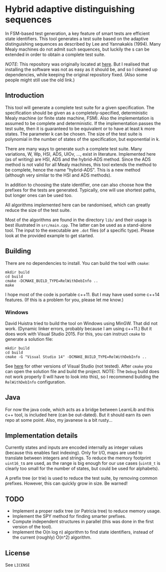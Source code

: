 # Hybrid adaptive distinguishing sequences

In FSM-based test generation, a key feature of smart tests are efficient state
identifiers. This tool generates a test suite based on the adaptive
distinguishing sequences as described by Lee and Yannakakis (1994). Many Mealy
machines do not admit such sequences, but luckily the s can be extended
in order to obtain a complete test suite.

_NOTE_: This repository was originally located at
[here](https://gitlab.science.ru.nl/moerman/Yannakakis).
But I realised that installing the software was not as easy as it should be,
and so I cleaned up dependencies, while keeping the original repository fixed.
(Also some people might still use the old link.)

## Introduction

This tool will generate a complete test suite for a given specification. The
specification should be given as a completely-specified, deterministic Mealy
machine (or finite state machine, FSM). Also the implementation is assumed to
be complete and deterministic. If the implementation passes the test suite,
then it is guaranteed to be equivalent or to have at least k more states.
The parameter k can be chosen. The size of the test suite is polynomial in the
number of states of the specification, but exponential in k.

There are many ways to generate such a complete test suite. Many variations,
W, Wp, HSI, ADS, UIOv, ..., exist in literature. Implemented here (as of
writing) are HSI, ADS and the hybrid-ADS method. Since the ADS method is not
valid for all Mealy machines, this tool extends the method to be complete,
hence the name "hybrid-ADS". This is a new method (although very similar to the
HSI and ADS methods).

In addition to choosing the state identifier, one can also choose how the
prefixes for the tests are generated. Typically, one will use shortest paths,
but longer ones can be used too.

All algorithms implemented here can be randomised, which can greatly reduce
the size of the test suite.

Most of the algorithms are found in the directory `lib/` and their usage is best
illustrated in `src/main.cpp`. The latter can be used as a stand-alone tool.
The input to the executable are `.dot` files (of a specific type). Please look
at the provided example to get started.

## Building

There are no dependencies to install.
You can build the tool with `cmake`:

```
mkdir build
cd build
cmake -DCMAKE_BUILD_TYPE=RelWithDebInfo ..
make
```

I hope most of the code is portable c++11. But I may have used some c++14
features. (If this is a problem for you, please let me know.)

### Windows

David Huistra tried to build the tool on Windows using MinGW. That did not
work. (Dynamic linker errors, probably because I am using c++11.) But it does
work with Visual Studio 2015. For this, you can instruct `cmake` to generate
a solution file:

```
mkdir build
cd build
cmake -G "Visual Studio 14" -DCMAKE_BUILD_TYPE=RelWithDebInfo ..
```

See [here](https://cmake.org/cmake/help/latest/manual/cmake-generators.7.html)
for other versions of Visual Studio (not tested). After `cmake` you can open
the solution file and build the project. NOTE: The `Debug` build does not work
properly (I will have to look into this), so I recommend building the
`RelWithDebInfo` configuration.

## Java

For now the java code, which acts as a bridge between LearnLib and this c++
tool, is included here (can be out-dated). But it should earn its own repo at
some point. Also, my javanese is a bit rusty...

## Implementation details

Currently states and inputs are encoded internally as integer values (because
this enables fast indexing). Only for I/O, maps are used to translate between
integers and strings. To reduce the memory footprint `uint16_t`s are used, as
the range is big enough for our use cases (`uint8_t` is clearly too small for
the number of states, but could be used for alphabets).

A prefix tree (or trie) is used to reduce the test suite, by removing common
prefixes. However, this can quickly grow in size. Be warned!

## TODO

- Implement a proper radix tree (or Patricia tree) to reduce memory usage.
- Implement the SPY method for finding smarter prefixes.
- Compute independent structures in parallel (this was done in the first
  version of the tool).
- Implement the O(n log n) algorithm to find state identifiers, instead of the
  current (roughly) O(n^2) algorithm.

## License

See `LICENSE`
